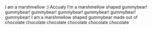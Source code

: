 I am a marshmellow :)
Accualy I'm a marshmellow shaped gummybear! gummybear! gummybear! gummybear! gummybear! gummybear! gummybear!
I am a marshmellow shaped gummybear made out of chocolate chocolate chocolate chocolate chocolate chocolate
